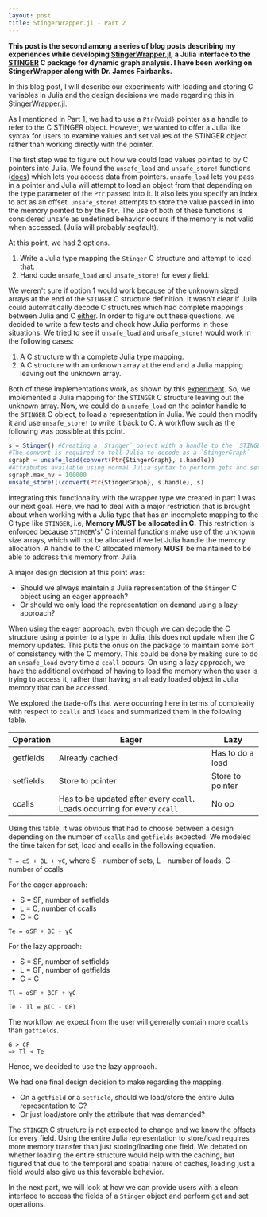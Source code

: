 ```yaml
---
layout: post
title: StingerWrapper.jl - Part 2
---
```


**This post is the second among a series of blog posts describing my
experiences while developing [StingerWrapper.jl](https://github.com/rohitvarkey/StingerWrapper.jl),
a Julia interface to the [STINGER](https://github.com/stingergraph/stinger/)
C package for dynamic graph analysis. I have been working on StingerWrapper along
with Dr. James Fairbanks.**

In this blog post, I will describe our experiments with loading and storing
C variables in Julia and the design decisions we made regarding this in StingerWrapper.jl.

As I mentioned in Part 1, we had to use a `Ptr{Void}` pointer  as a handle to
refer to the C STINGER object. However, we wanted to offer a Julia like syntax for
users to examine values and set values of the STINGER object rather than working
directly with the pointer.

The first step was to figure out how we could load values pointed to by
C pointers into Julia. We found the `unsafe_load` and `unsafe_store!` functions ([docs](http://docs.julialang.org/en/release-0.4/manual/calling-c-and-fortran-code/#accessing-data-through-a-pointer)) which lets you access data from pointers.
`unsafe_load` lets you pass in a pointer and Julia will attempt to load an
object from that depending on the type parameter of the `Ptr` passed into it. It
also lets you specify an index to act as an offset. `unsafe_store!` attempts to
store the value passed in into the memory pointed to by the `Ptr`. The use of
both of these functions is considered unsafe as undefined behavior occurs if the
memory is not valid when accessed. (Julia will probably segfault).

At this point, we had 2 options.

1. Write a Julia type mapping the `Stinger` C structure and attempt to load that.
2. Hand code `unsafe_load` and `unsafe_store!` for every field.

We weren't sure if option 1 would work because of the unknown sized arrays at the
end of the `STINGER` C structure definition. It wasn't clear if Julia could automatically
decode C structures which had complete mappings between Julia and C [either]([http://docs.julialang.org/en/release-0.5/manual/calling-c-and-fortran-code/#mapping-c-types-to-julia]).
In order to figure out these questions, we decided to write a few tests and check
how Julia performs in these situations. We tried to see if `unsafe_load` and
`unsafe_store!` would work in the following cases:

1. A C structure with a complete Julia type mapping.
2. A C structure with an unknown array at the end and a Julia mapping leaving
out the unknown array.

Both of these implementations work, as shown by this [experiment](https://github.com/rohitvarkey/Julia-C-Experiments). So, we implemented a Julia mapping
for the `STINGER` C structure leaving out the unknown array. Now, we
could do a `unsafe_load` on the pointer handle to the `STINGER` C object, to
load a representation in Julia. We could then modify it and use `unsafe_store!`
to write it back to C. A workflow such as the following was possible at this
point.

```julia
s = Stinger() #Creating a `Stinger` object with a handle to the `STINGER` C pointer
#The convert is required to tell Julia to decode as a `StingerGraph`
sgraph = unsafe_load(convert(Ptr{StingerGraph}, s.handle))
#Attributes available using normal Julia syntax to perform gets and sets on.
sgraph.max_nv = 100000
unsafe_store!((convert(Ptr{StingerGraph}, s.handle), s)
```

Integrating this functionality with the wrapper type we
created in part 1 was our next goal. Here, we had to deal with a major restriction
that is brought about when working with a Julia type that has an incomplete
mapping to the C type like `STINGER`, i.e, **Memory MUST be allocated in C.**
This restriction is enforced because `STINGER`'s' C internal functions make use
of the unknown size arrays, which will not be allocated if we let Julia handle
the memory allocation. A handle to the C allocated memory **MUST** be maintained
to be able to address this memory from Julia.

A major design decision at this point was:

- Should we always maintain a Julia representation of the `Stinger` C object
using an eager approach?
- Or should we only load the representation on demand using a lazy approach?

When using the eager approach, even though we can decode the C structure using a
pointer to a type in Julia, this does not update when the C memory updates. This puts
the onus on the package to maintain some sort of consistency with the C memory.
This could be done by making sure to do an `unsafe_load` every time a `ccall`
occurs. On using a lazy approach, we have the additional overhead of having to
load the memory when the user is trying to access it, rather than having an already
loaded object in Julia memory that can be accessed.

We explored the trade-offs that were occurring here in terms of complexity
with respect to `ccalls` and `loads` and summarized them in the following
table.

|Operation|Eager|Lazy|
|---------|-----|----|
|getfields|Already cached|Has to do a load|
|setfields|Store to pointer|Store to pointer|
|ccalls|Has to be updated after every `ccall`. Loads occurring for every `ccall`| No op|

Using this table, it was obvious that had to choose between a design depending on
the number of  `ccalls` and `getfields` expected.
We modeled the time taken for set, load and ccalls in the following equation.

`T = αS + βL + γC`, where S - number of sets, L - number of loads, C - number of ccalls

For the eager approach:

- S = SF, number of setfields
- L = C, number of ccalls
- C = C

`Te = αSF + βC + γC`

For the lazy approach:

- S = SF, number of setfields
- L = GF, number of getfields
- C = C

`Tl = αSF + βCF + γC`

`Te - Tl = β(C - GF)`

The workflow we expect from the user will
generally contain more `ccalls` than `getfields`.

```
G > CF
=> Tl < Te
```

Hence, we decided to use the lazy approach.

We had one final design decision to make regarding the mapping.

- On a `getfield` or a `setfield`, should we load/store the entire Julia representation to C?
- Or just load/store only the attribute that was demanded?

The `STINGER` C structure
is not expected to change and we know the offsets for every field. Using the
entire Julia representation to store/load requires more memory transfer than just
storing/loading one field. We debated on whether loading the entire structure
would help with the caching, but figured that due to the temporal and spatial nature
of caches, loading just a field would also give us this favorable behavior.

In the next part, we will look at how we can provide users with a clean interface
to access the fields of a `Stinger` object and perform get and set operations.

